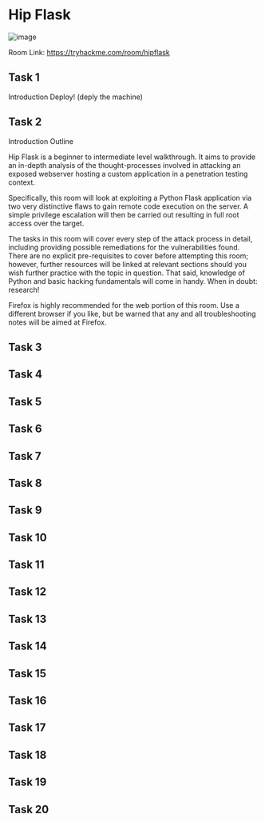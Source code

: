 # Hip Flask 

![image](https://user-images.githubusercontent.com/5285547/132726387-9ff991d7-a6c3-456b-9e61-e9f5dc182a7a.png)

Room Link: https://tryhackme.com/room/hipflask

## Task 1

Introduction Deploy! (deply the machine)

## Task 2

Introduction Outline

Hip Flask is a beginner to intermediate level walkthrough. It aims to provide an in-depth analysis of the thought-processes involved in attacking an exposed webserver hosting a custom application in a penetration testing context.

Specifically, this room will look at exploiting a Python Flask application via two very distinctive flaws to gain remote code execution on the server. A simple privilege escalation will then be carried out resulting in full root access over the target.

The tasks in this room will cover every step of the attack process in detail, including providing possible remediations for the vulnerabilities found.  There are no explicit pre-requisites to cover before attempting this room; however, further resources will be linked at relevant sections should you wish further practice with the topic in question. That said, knowledge of Python and basic hacking fundamentals will come in handy. When in doubt: research!

Firefox is highly recommended for the web portion of this room. Use a different browser if you like, but be warned that any and all troubleshooting notes will be aimed at Firefox.

## Task 3

## Task 4

## Task 5

## Task 6

## Task 7

## Task 8

## Task 9

## Task 10

## Task 11

## Task 12

## Task 13

## Task 14

## Task 15

## Task 16

## Task 17

## Task 18

## Task 19

## Task 20

